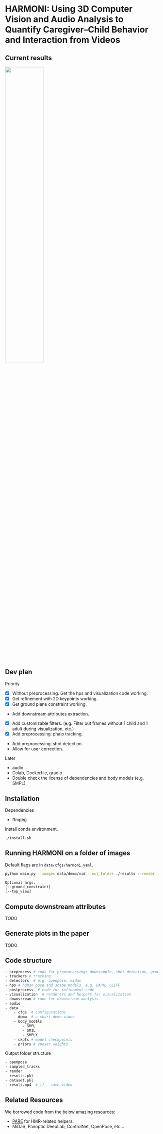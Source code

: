 # HARMONI: Using 3D Computer Vision and Audio Analysis to Quantify Caregiver–Child Behavior and Interaction from Videos

## Current results
<p float="center">
  <img src="teasers/video_repeated.gif" width="50%" />
</p>


## Dev plan
Priority
- [x] Without preprocessing. Get the hps and visualization code working.
- [x] Get refinement with 2D keypoints working.
- [x] Get ground plane constraint working.
- Add downstream attributes extraction.
- [x] Add customizable filters. (e.g. Filter out frames without 1 child and 1 adult during visualization, etc.)
- [x] Add preprocessing: phalp tracking.
- Add preprocessing: shot detection.
- Allow for user correction.

Later
- audio
- Colab, Dockerfile, gradio
- Double check the license of dependencies and body models (e.g. SMPL)

## Installation
Dependencies
- ffmpeg

Install conda environment.
```bash
./install.sh
```

## Running HARMONI on a folder of images
Default flags are in `data/cfgs/harmoni.yaml`.
```bash
python main.py --images data/demo/vid --out_folder ./results --render --use_cached_dataset --ground_constraint

Optional args:
[--ground_constraint]
[--top_view]

```
## Compute downstream attributes
TODO

## Generate plots in the paper
TODO


## Code structure
```bash
- preprocess # code for preprocessing: downsample, shot detection, ground plane estimation
- trackers # tracking
- detectors  # e.g. openpose, midas
- hps # human pose and shape models. e.g. DAPA, CLIFF
- postprocess  # code for refinement code
- visualization  # renderers and helpers for visualization
- downstream # code for downstream analysis
- audio
- data
    - cfgs  # configurations
    - demo  # a short demo video
    - body_models
        - SMPL
        - SMIL
        - SMPLX
    - ckpts # model checkpoints
    - priors # vposer weights
```

Output folder structure
```bash
- openpose
- sampled_tracks
- render
- results.pkl
- dataset.pkl
- result.mp4  # if --save_video
```

## Related Resources
We borrowed code from the below amazing resources:
- [PARE](https://github.com/mkocabas/PARE) for HMR-related helpers.
- MiDaS, Panoptic DeepLab, ControlNet, OpenPose, etc...